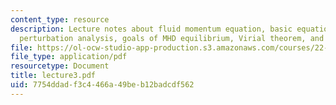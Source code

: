 ```yaml
---
content_type: resource
description: Lecture notes about fluid momentum equation, basic equation of MHD equilibrium,
  perturbation analysis, goals of MHD equilibrium, Virial theorem, and Toroidal geometry.
file: https://ol-ocw-studio-app-production.s3.amazonaws.com/courses/22-615-mhd-theory-of-fusion-systems-spring-2007/7754ddadf3c4466a49beb12badcdf562_lecture3.pdf
file_type: application/pdf
resourcetype: Document
title: lecture3.pdf
uid: 7754ddad-f3c4-466a-49be-b12badcdf562
---
```

